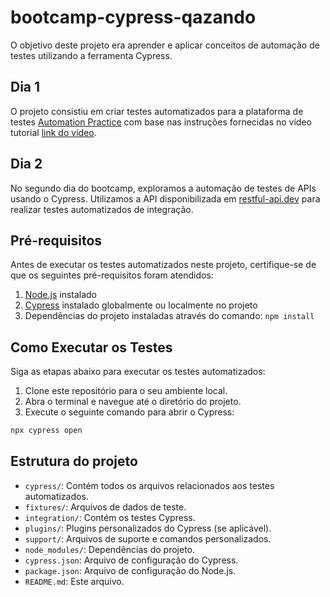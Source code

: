 # bootcamp-cypress-qazando


O objetivo deste projeto era aprender e aplicar conceitos de automação de testes utilizando a ferramenta Cypress. 

## Dia 1
O projeto consistiu em criar testes automatizados para a plataforma de testes [Automation Practice](https://automationpratice.com.br/) com base nas instruções fornecidas no vídeo tutorial [link do vídeo](https://www.youtube.com/watch?v=AQw6RXmvTzE).

## Dia 2

No segundo dia do bootcamp, exploramos a automação de testes de APIs usando o Cypress. Utilizamos a API disponibilizada em [restful-api.dev](https://restful-api.dev/) para realizar testes automatizados de integração.

## Pré-requisitos

Antes de executar os testes automatizados neste projeto, certifique-se de que os seguintes pré-requisitos foram atendidos:

1. [Node.js](https://nodejs.org/) instalado
2. [Cypress](https://www.cypress.io/) instalado globalmente ou localmente no projeto
3. Dependências do projeto instaladas através do comando: `npm install`

## Como Executar os Testes

Siga as etapas abaixo para executar os testes automatizados:

1. Clone este repositório para o seu ambiente local.
2. Abra o terminal e navegue até o diretório do projeto.
3. Execute o seguinte comando para abrir o Cypress:
```bash
npx cypress open
```

## Estrutura do projeto
- `cypress/`: Contém todos os arquivos relacionados aos testes automatizados.
- `fixtures/`: Arquivos de dados de teste.
- `integration/`: Contém os testes Cypress.
- `plugins/`: Plugins personalizados do Cypress (se aplicável).
- `support/`: Arquivos de suporte e comandos personalizados.
- `node_modules/`: Dependências do projeto.
- `cypress.json`: Arquivo de configuração do Cypress.
- `package.json`: Arquivo de configuração do Node.js.
- `README.md`: Este arquivo.
